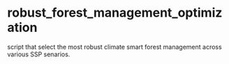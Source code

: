 # robust_forest_management_optimization
script that select the most robust climate smart forest management across various SSP senarios. 

